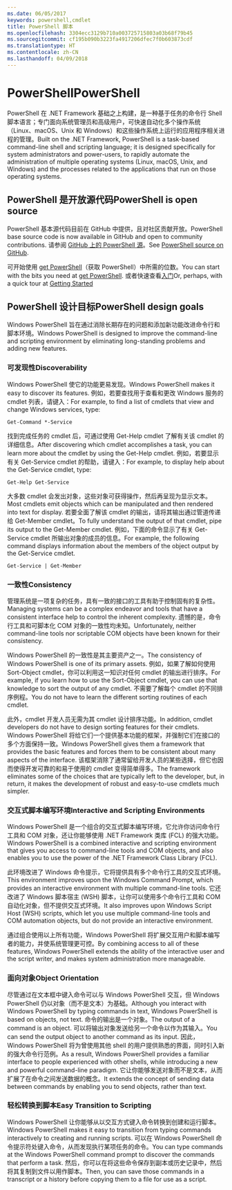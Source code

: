 ```yaml
---
ms.date: 06/05/2017
keywords: powershell,cmdlet
title: PowerShell 脚本
ms.openlocfilehash: 3304ecc3129b710a003725715803a03b68f79b45
ms.sourcegitcommit: cf195b090b3223fa4917206dfec7f0b603873cdf
ms.translationtype: HT
ms.contentlocale: zh-CN
ms.lasthandoff: 04/09/2018
---
```

# <a name="powershell"></a><span data-ttu-id="57158-103">PowerShell</span><span class="sxs-lookup"><span data-stu-id="57158-103">PowerShell</span></span>

<span data-ttu-id="57158-104">PowerShell 在 .NET Framework 基础之上构建，是一种基于任务的命令行 Shell 脚本语言；专门面向系统管理员和高级用户，可快速自动化多个操作系统（Linux、macOS、Unix 和 Windows）和这些操作系统上运行的应用程序相关进程的管理。</span><span class="sxs-lookup"><span data-stu-id="57158-104">Built on the .NET Framework, PowerShell is a task-based command-line shell and scripting language; it is designed specifically for system administrators and power-users, to rapidly automate the administration of multiple operating systems (Linux, macOS, Unix, and Windows) and the processes related to the applications that run on those operating systems.</span></span>

## <a name="powershell-is-open-source"></a><span data-ttu-id="57158-105">PowerShell 是开放源代码</span><span class="sxs-lookup"><span data-stu-id="57158-105">PowerShell is open source</span></span>

<span data-ttu-id="57158-106">PowerShell 基本源代码目前在 GitHub 中提供，且对社区贡献开放。</span><span class="sxs-lookup"><span data-stu-id="57158-106">PowerShell base source code is now available in GitHub and open to community contributions.</span></span> <span data-ttu-id="57158-107">请参阅 [GitHub 上的 PowerShell 源](https://github.com/powershell/powershell)。</span><span class="sxs-lookup"><span data-stu-id="57158-107">See [PowerShell source on GitHub](https://github.com/powershell/powershell).</span></span>

<span data-ttu-id="57158-108">可开始使用 [get PowerShell](https://github.com/PowerShell/PowerShell#get-powershell)（获取 PowerShell）中所需的位数。</span><span class="sxs-lookup"><span data-stu-id="57158-108">You can start with the bits you need at [get PowerShell](https://github.com/PowerShell/PowerShell#get-powershell).</span></span>
<span data-ttu-id="57158-109">或者快速查看[入门](https://github.com/PowerShell/PowerShell/blob/master/docs/learning-powershell)</span><span class="sxs-lookup"><span data-stu-id="57158-109">Or, perhaps, with a quick tour at [Getting Started](https://github.com/PowerShell/PowerShell/blob/master/docs/learning-powershell)</span></span>

## <a name="powershell-design-goals"></a><span data-ttu-id="57158-110">PowerShell 设计目标</span><span class="sxs-lookup"><span data-stu-id="57158-110">PowerShell design goals</span></span>
<span data-ttu-id="57158-111">Windows PowerShell 旨在通过消除长期存在的问题和添加新功能改进命令行和脚本环境。</span><span class="sxs-lookup"><span data-stu-id="57158-111">Windows PowerShell is designed to improve the command-line and scripting environment by eliminating long-standing problems and adding new features.</span></span>

### <a name="discoverability"></a><span data-ttu-id="57158-112">可发现性</span><span class="sxs-lookup"><span data-stu-id="57158-112">Discoverability</span></span>
<span data-ttu-id="57158-113">Windows PowerShell 使它的功能更易发现。</span><span class="sxs-lookup"><span data-stu-id="57158-113">Windows PowerShell makes it easy to discover its features.</span></span> <span data-ttu-id="57158-114">例如，若要查找用于查看和更改 Windows 服务的 cmdlet 列表，请键入：</span><span class="sxs-lookup"><span data-stu-id="57158-114">For example, to find a list of cmdlets that view and change Windows services, type:</span></span>

```
Get-Command *-Service
```

<span data-ttu-id="57158-115">找到完成任务的 cmdlet 后，可通过使用 Get-Help cmdlet 了解有关该 cmdlet 的详细信息。</span><span class="sxs-lookup"><span data-stu-id="57158-115">After discovering which cmdlet accomplishes a task, you can learn more about the cmdlet by using the Get-Help cmdlet.</span></span> <span data-ttu-id="57158-116">例如，若要显示有关 Get-Service cmdlet 的帮助，请键入：</span><span class="sxs-lookup"><span data-stu-id="57158-116">For example, to display help about the Get-Service cmdlet, type:</span></span>

```
Get-Help Get-Service
```
<span data-ttu-id="57158-117">大多数 cmdlet 会发出对象，这些对象可获得操作，然后再呈现为显示文本。</span><span class="sxs-lookup"><span data-stu-id="57158-117">Most cmdlets emit objects which can be manipulated and then rendered into text for display.</span></span> <span data-ttu-id="57158-118">若要全面了解该 cmdlet 的输出，请将其输出通过管道传递给 Get-Member cmdlet。</span><span class="sxs-lookup"><span data-stu-id="57158-118">To fully understand the output of that cmdlet, pipe its output to the Get-Member cmdlet.</span></span> <span data-ttu-id="57158-119">例如，下面的命令显示了有关 Get-Service cmdlet 所输出对象的成员的信息。</span><span class="sxs-lookup"><span data-stu-id="57158-119">For example, the following command displays information about the members of the object output by the Get-Service cmdlet.</span></span>

```
Get-Service | Get-Member
```

### <a name="consistency"></a><span data-ttu-id="57158-120">一致性</span><span class="sxs-lookup"><span data-stu-id="57158-120">Consistency</span></span>
<span data-ttu-id="57158-121">管理系统是一项复杂的任务，具有一致的接口的工具有助于控制固有的复杂性。</span><span class="sxs-lookup"><span data-stu-id="57158-121">Managing systems can be a complex endeavor and tools that have a consistent interface help to control the inherent complexity.</span></span> <span data-ttu-id="57158-122">遗憾的是，命令行工具和可脚本化 COM 对象的一致性均未知。</span><span class="sxs-lookup"><span data-stu-id="57158-122">Unfortunately, neither command-line tools nor scriptable COM objects have been known for their consistency.</span></span>

<span data-ttu-id="57158-123">Windows PowerShell 的一致性是其主要资产之一。</span><span class="sxs-lookup"><span data-stu-id="57158-123">The consistency of Windows PowerShell is one of its primary assets.</span></span> <span data-ttu-id="57158-124">例如，如果了解如何使用 Sort-Object cmdlet，你可以利用这一知识对任何 cmdlet 的输出进行排序。</span><span class="sxs-lookup"><span data-stu-id="57158-124">For example, if you learn how to use the Sort-Object cmdlet, you can use that knowledge to sort the output of any cmdlet.</span></span> <span data-ttu-id="57158-125">不需要了解每个 cmdlet 的不同排序例程。</span><span class="sxs-lookup"><span data-stu-id="57158-125">You do not have to learn the different sorting routines of each cmdlet.</span></span>

<span data-ttu-id="57158-126">此外，cmdlet 开发人员无需为其 cmdlet 设计排序功能。</span><span class="sxs-lookup"><span data-stu-id="57158-126">In addition, cmdlet developers do not have to design sorting features for their cmdlets.</span></span> <span data-ttu-id="57158-127">Windows PowerShell 将给它们一个提供基本功能的框架，并强制它们在接口的多个方面保持一致。</span><span class="sxs-lookup"><span data-stu-id="57158-127">Windows PowerShell gives them a framework that provides the basic features and forces them to be consistent about many aspects of the interface.</span></span> <span data-ttu-id="57158-128">该框架消除了通常留给开发人员的某些选择，但它也因而使得开发可靠的和易于使用的 cmdlet 变得简单得多。</span><span class="sxs-lookup"><span data-stu-id="57158-128">The framework eliminates some of the choices that are typically left to the developer, but, in return, it makes the development of robust and easy-to-use cmdlets much simpler.</span></span>

### <a name="interactive-and-scripting-environments"></a><span data-ttu-id="57158-129">交互式脚本编写环境</span><span class="sxs-lookup"><span data-stu-id="57158-129">Interactive and Scripting Environments</span></span>
<span data-ttu-id="57158-130">Windows PowerShell 是一个组合的交互式脚本编写环境，它允许你访问命令行工具和 COM 对象，还让你能够使用 .NET Framework 类库 (FCL) 的强大功能。</span><span class="sxs-lookup"><span data-stu-id="57158-130">Windows PowerShell is a combined interactive and scripting environment that gives you access to command-line tools and COM objects, and also enables you to use the power of the .NET Framework Class Library (FCL).</span></span>

<span data-ttu-id="57158-131">此环境改进了 Windows 命令提示，它将提供具有多个命令行工具的交互式环境。</span><span class="sxs-lookup"><span data-stu-id="57158-131">This environment improves upon the Windows Command Prompt, which provides an interactive environment with multiple command-line tools.</span></span> <span data-ttu-id="57158-132">它还改进了 Windows 脚本宿主 (WSH) 脚本，让你可以使用多个命令行工具和 COM 自动化对象，但不提供交互式环境。</span><span class="sxs-lookup"><span data-stu-id="57158-132">It also improves upon Windows Script Host (WSH) scripts, which let you use multiple command-line tools and COM automation objects, but do not provide an interactive environment.</span></span>

<span data-ttu-id="57158-133">通过组合使用以上所有功能，Windows PowerShell 将扩展交互用户和脚本编写者的能力，并使系统管理更可控。</span><span class="sxs-lookup"><span data-stu-id="57158-133">By combining access to all of these features, Windows PowerShell extends the ability of the interactive user and the script writer, and makes system administration more manageable.</span></span>

### <a name="object-orientation"></a><span data-ttu-id="57158-134">面向对象</span><span class="sxs-lookup"><span data-stu-id="57158-134">Object Orientation</span></span>
<span data-ttu-id="57158-135">尽管通过在文本框中键入命令可以与 Windows PowerShell 交互，但 Windows PowerShell 仍以对象（而不是文本）为基础。</span><span class="sxs-lookup"><span data-stu-id="57158-135">Although you interact with Windows PowerShell by typing commands in text, Windows PowerShell is based on objects, not text.</span></span> <span data-ttu-id="57158-136">命令的输出是一个对象。</span><span class="sxs-lookup"><span data-stu-id="57158-136">The output of a command is an object.</span></span> <span data-ttu-id="57158-137">可以将输出对象发送给另一个命令以作为其输入。</span><span class="sxs-lookup"><span data-stu-id="57158-137">You can send the output object to another command as its input.</span></span> <span data-ttu-id="57158-138">因此，Windows PowerShell 将为曾使用其他 shell 的用户提供熟悉的界面，同时引入新的强大命令行范例。</span><span class="sxs-lookup"><span data-stu-id="57158-138">As a result, Windows PowerShell provides a familiar interface to people experienced with other shells, while introducing a new and powerful command-line paradigm.</span></span> <span data-ttu-id="57158-139">它让你能够发送对象而不是文本，从而扩展了在命令之间发送数据的概念。</span><span class="sxs-lookup"><span data-stu-id="57158-139">It extends the concept of sending data between commands by enabling you to send objects, rather than text.</span></span>

### <a name="easy-transition-to-scripting"></a><span data-ttu-id="57158-140">轻松转换到脚本</span><span class="sxs-lookup"><span data-stu-id="57158-140">Easy Transition to Scripting</span></span>
<span data-ttu-id="57158-141">Windows PowerShell 让你能够从以交互方式键入命令转换到创建和运行脚本。</span><span class="sxs-lookup"><span data-stu-id="57158-141">Windows PowerShell makes it easy to transition from typing commands interactively to creating and running scripts.</span></span> <span data-ttu-id="57158-142">可以在 Windows PowerShell 命令提示符处键入命令，从而发现执行某项任务的命令。</span><span class="sxs-lookup"><span data-stu-id="57158-142">You can type commands at the Windows PowerShell command prompt to discover the commands that perform a task.</span></span> <span data-ttu-id="57158-143">然后，你可以在将这些命令保存到副本或历史记录中，然后将其复制到文件以用作脚本。</span><span class="sxs-lookup"><span data-stu-id="57158-143">Then, you can save those commands in a transcript or a history before copying them to a file for use as a script.</span></span>